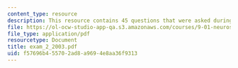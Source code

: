```yaml
---
content_type: resource
description: This resource contains 45 questions that were asked during final exam.
file: https://ol-ocw-studio-app-qa.s3.amazonaws.com/courses/9-01-neuroscience-and-behavior-fall-2003/f57696b455702ad8a9694e8aa36f9313_exam_2_2003.pdf
file_type: application/pdf
resourcetype: Document
title: exam_2_2003.pdf
uid: f57696b4-5570-2ad8-a969-4e8aa36f9313
---
```

